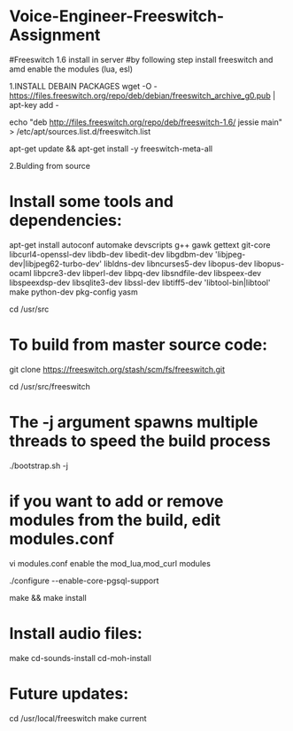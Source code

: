 # Voice-Engineer-Freeswitch-Assignment
#Freeswitch 1.6 install in server
#by following step install freeswitch and amd enable the modules (lua, esl)

1.INSTALL DEBAIN PACKAGES
wget -O - https://files.freeswitch.org/repo/deb/debian/freeswitch_archive_g0.pub | apt-key add -
 
echo "deb http://files.freeswitch.org/repo/deb/freeswitch-1.6/ jessie main" > /etc/apt/sources.list.d/freeswitch.list

apt-get update && apt-get install -y freeswitch-meta-all

2.Bulding from source

# Install some tools and dependencies:
apt-get install autoconf automake devscripts g++ gawk gettext git-core libcurl4-openssl-dev
libdb-dev libedit-dev libgdbm-dev 'libjpeg-dev|libjpeg62-turbo-dev' libldns-dev
libncurses5-dev libopus-dev libopus-ocaml libpcre3-dev libperl-dev libpq-dev libsndfile-dev
libspeex-dev libspeexdsp-dev libsqlite3-dev libssl-dev libtiff5-dev 'libtool-bin|libtool'
make python-dev pkg-config yasm

cd /usr/src
  
# To build from master source code:
git clone https://freeswitch.org/stash/scm/fs/freeswitch.git
 
cd /usr/src/freeswitch
  
# The -j argument spawns multiple threads to speed the build process 
./bootstrap.sh -j
   
# if you want to add or remove modules from the build, edit modules.conf
vi modules.conf
enable the mod_lua,mod_curl modules

./configure --enable-core-pgsql-support
   
make && make install
 
# Install audio files:
make cd-sounds-install cd-moh-install
 
 
# Future updates:
cd /usr/local/freeswitch
make current
